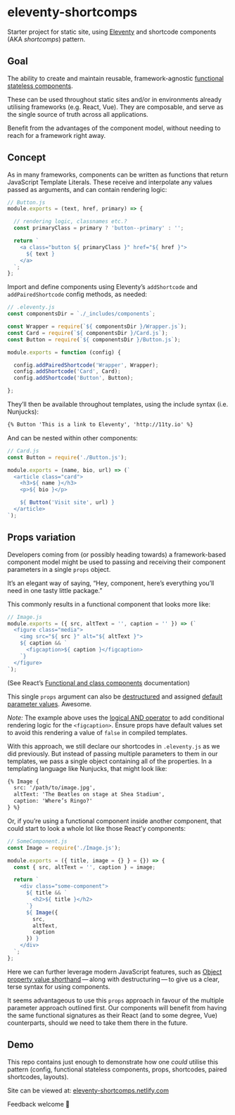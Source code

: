 # eleventy-shortcomps

Starter project for static site, using [Eleventy](https://11ty.io) and shortcode components (AKA _shortcomps_) pattern.

## Goal

The ability to create and maintain reusable, framework-agnostic [functional stateless components](https://javascriptplayground.com/functional-stateless-components-react/).

These can be used throughout static sites and/or in environments already utilising frameworks (e.g. React, Vue). They are composable, and serve as the single source of truth across all applications.

Benefit from the advantages of the component model, without needing to reach for a framework right away.

## Concept

As in many frameworks, components can be written as functions that return JavaScript Template Literals. These receive and interpolate any values passed as arguments, and can contain rendering logic:

```JavaScript
// Button.js
module.exports = (text, href, primary) => {

  // rendering logic, classnames etc.?
  const primaryClass = primary ? 'button--primary' : '';

  return `
    <a class="button ${ primaryClass }" href="${ href }">
      ${ text }
    </a>
  `;
};
```

Import and define components using Eleventy’s `addShortcode` and `addPairedShortcode` config methods, as needed:

```JavaScript
// .eleventy.js
const componentsDir = `./_includes/components`;

const Wrapper = require(`${ componentsDir }/Wrapper.js`);
const Card = require(`${ componentsDir }/Card.js`);
const Button = require(`${ componentsDir }/Button.js`);

module.exports = function (config) {

  config.addPairedShortcode('Wrapper', Wrapper);
  config.addShortcode('Card', Card);
  config.addShortcode('Button', Button);

};
```

They’ll then be available throughout templates, using the include syntax (i.e. Nunjucks):

```HTML
{% Button 'This is a link to Eleventy', 'http://11ty.io' %}
```

And can be nested within other components:

```JavaScript
// Card.js
const Button = require('./Button.js');

module.exports = (name, bio, url) => (`
  <article class="card">
    <h3>${ name }</h3>
    <p>${ bio }</p>

    ${ Button('Visit site', url) }
  </article>
`);
```

## Props variation

Developers coming from (or possibly heading towards) a framework-based component model might be used to passing and receiving their component parameters in a single `props` object.

It’s an elegant way of saying, “Hey, component, here’s everything you’ll need in one tasty little package.”

This commonly results in a functional component that looks more like:

```JavaScript
// Image.js
module.exports = ({ src, altText = '', caption = '' }) => (`
  <figure class="media">
    <img src="${ src }" alt="${ altText }">
    ${ caption && `
      <figcaption>${ caption }</figcaption>
    `}
  </figure>
`);
```

(See React’s [Functional and class components](https://reactjs.org/docs/components-and-props.html#functional-and-class-components) documentation)

This single `props` argument can also be [destructured](https://davidwalsh.name/destructuring-function-arguments) and assigned [default parameter values](https://developer.mozilla.org/en-US/docs/Web/JavaScript/Reference/Functions/Default_parameters). Awesome.

_Note:_ The example above uses the [logical AND operator](https://developer.mozilla.org/en-US/docs/Web/JavaScript/Reference/Operators/Logical_Operators#Description) to add conditional rendering logic for the `<figcaption>`. Ensure props have default values set to avoid this rendering a value of `false` in compiled templates.

With this approach, we still declare our shortcodes in `.eleventy.js` as we did previously. But instead of passing multiple parameters to them in our templates, we pass a single object containing all of the properties. In a templating language like Nunjucks, that might look like:

```HTML
{% Image {
  src: '/path/to/image.jpg',
  altText: 'The Beatles on stage at Shea Stadium',
  caption: 'Where’s Ringo?'
} %}
```

Or, if you’re using a functional component inside another component, that could start to look a whole lot like those React’y components:

```JavaScript
// SomeComponent.js
const Image = require('./Image.js');

module.exports = ({ title, image = {} } = {}) => {
  const { src, altText = '', caption } = image;

  return `
    <div class="some-component">
      ${ title && `
        <h2>${ title }</h2>
      `}
      ${ Image({
        src,
        altText,
        caption
      }) }
    </div>
  `;
};
```

Here we can further leverage modern JavaScript features, such as [Object property value shorthand](https://developer.mozilla.org/en-US/docs/Web/JavaScript/Reference/Operators/Object_initializer#New_notations_in_ECMAScript_2015) — along with destructuring — to give us a clear, terse syntax for using components.

It seems advantageous to use this `props` approach in favour of the multiple parameter approach outlined first. Our components will benefit from having the same functional signatures as their React (and to some degree, Vue) counterparts, should we need to take them there in the future.

## Demo

This repo contains just enough to demonstrate how one _could_ utilise this pattern (config, functional stateless components, props, shortcodes, paired shortcodes, layouts).

Site can be viewed at: [eleventy-shortcomps.netlify.com](https://eleventy-shortcomps.netlify.com)

Feedback welcome 🙌
